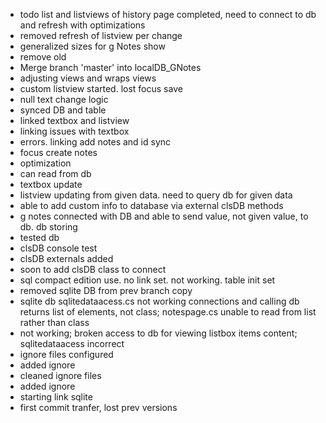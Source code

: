 - todo list and listviews of history page completed, need to connect to db and refresh with optimizations
- removed refresh of listview per change
- generalized sizes for g Notes show
- remove old
- Merge branch 'master' into localDB_GNotes
- adjusting views and wraps views
- custom listview started. lost focus save
- null text change logic
- synced DB and table
- linked textbox and listview
- linking issues with textbox
- errors. linking add notes and id sync
- focus create notes
- optimization
- can read from db
- textbox update
- listview updating from given data. need to query db for given data
- able to add custom info to database via external clsDB methods
- g notes connected with DB and able to send value, not given value, to db. db storing
- tested db
- clsDB console test
- clsDB externals added
- soon to add clsDB class to connect
- sql compact edition use. no link set. not working. table init set
- removed sqlite DB from prev branch copy
- sqlite db sqlitedataacess.cs not working connections and calling db returns list of elements, not class; notespage.cs unable to read from list rather than class
- not working; broken access to db for viewing listbox items content; sqlitedataacess incorrect
- ignore files configured
- added ignore
- cleaned ignore files
- added ignore
- starting link sqlite
- first commit tranfer, lost prev versions
